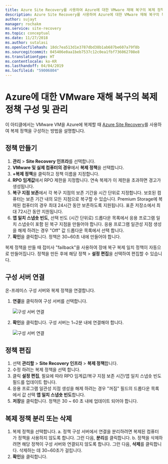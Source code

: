 ```yaml
---
title: Azure Site Recovery를 사용하여 Azure에 대한 VMware 재해 복구의 복제 정책 구성 및 관리 | Microsoft Docs
description: Azure Site Recovery를 사용하여 Azure에 대한 VMware 재해 복구의 복제 설정을 구성하는 방법에 대해 설명합니다.
author: sujayt
manager: rochakm
ms.service: site-recovery
ms.topic: conceptual
ms.date: 11/27/2018
ms.author: sutalasi
ms.openlocfilehash: 18dc7ea513d1e3787dbd38b1ab687be607a79f8b
ms.sourcegitcommit: 045406e0aa1beb7537c12c0ea1fbf736062708e8
ms.translationtype: HT
ms.contentlocale: ko-KR
ms.lasthandoff: 04/04/2019
ms.locfileid: "59006804"
---
```

# <a name="configure-and-manage-replication-policies-for-vmware-disaster-recovery-to-azure"></a>Azure에 대한 VMware 재해 복구의 복제 정책 구성 및 관리
이 아티클에서는 VMware VM을 Azure에 복제할 때 [Azure Site Recovery](site-recovery-overview.md)를 사용하여 복제 정책을 구성하는 방법을 설명합니다.

## <a name="create-a-policy"></a>정책 만들기

1. **관리** > **Site Recovery 인프라**를 선택합니다.
2. **VMware 및 실제 컴퓨터의 경우**에서 **복제 정책**을 선택합니다. 
3. **+복제 정책**을 클릭하고 정책 이름을 지정합니다.
4. **RPO 임계값**에서 RPO 제한을 지정합니다. 연속 복제가 이 제한을 초과하면 경고가 생성됩니다.
5. **복구 지점 보존**에서 각 복구 지점의 보존 기간을 시간 단위로 지정합니다. 보호된 컴퓨터는 보존 기간 내의 모든 지점으로 복구할 수 있습니다. Premium Storage에 복제된 컴퓨터의 경우 최대 24시간 동안 보존하도록 지원됩니다. 표준 저장소에서 최대 72시간 동안 지원됩니다.
6. **앱 일치 스냅숏 빈도**, 선택 빈도 (시간 단위로) 드롭다운 목록에서 응용 프로그램 일치 스냅숏이 포함 된 복구 지점을 만들어야 합니다. 응용 프로그램 일관성 지점 생성을 해제 하려는 경우 "Off" 값 드롭다운 목록에서 선택 합니다.
7. **확인**을 클릭합니다. 정책은 30~60초 내에 만들어야 합니다.

복제 정책을 만들 때 접미사 "failback"을 사용하여 장애 복구 복제 일치 정책이 자동으로 만들어집니다. 정책을 만든 후에 해당 정책 > **설정 편집**을 선택하여 편집할 수 있습니다.

## <a name="associate-a-configuration-server"></a>구성 서버 연결 

온-프레미스 구성 서버와 복제 정책을 연결합니다.

1. **연결**을 클릭하여 구성 서버를 선택합니다.

    ![구성 서버 연결](./media/vmware-azure-set-up-replication/associate1.png)
2. **확인**을 클릭합니다. 구성 서버는 1~2분 내에 연결해야 합니다.

    ![구성 서버 연결](./media/vmware-azure-set-up-replication/associate2.png)

## <a name="edit-a-policy"></a>정책 편집

1. 선택 **관리할** > **Site Recovery 인프라** > **복제 정책**합니다.
2. 수정 하려는 복제 정책을 선택 합니다.
3. 클릭 **설정 편집**, 필요에 따라 RPO 임계값/복구 지점 보존 시간/앱 일치 스냅숏 빈도 필드를 업데이트 합니다.
4. 응용 프로그램 일관성 지점 생성을 해제 하려는 경우 "꺼짐" 필드의 드롭다운 목록에서 값 선택 **앱 일치 스냅숏 빈도**합니다.
5. **저장**을 클릭합니다. 정책은 30 ~ 60 초 내에 업데이트 되어야 합니다.

## <a name="disassociate-or-delete-a-replication-policy"></a>복제 정책 분리 또는 삭제

1. 복제 정책을 선택합니다.
    a. 정책 구성 서버에서 연결을 분리하려면 복제된 컴퓨터가 정책을 사용하지 않도록 합니다. 그런 다음, **분리**를 클릭합니다.
    b. 정책을 삭제하려면 해당 정책이 구성 서버와 연결되지 않도록 합니다. 그런 다음, **삭제**를 클릭합니다. 삭제하는 데 30~60초가 걸립니다.
2. **확인**을 클릭합니다.
